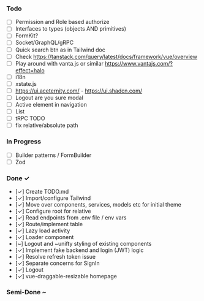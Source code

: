 ### Todo

- [ ] Permission and Role based authorize
- [ ] Interfaces to types (objects AND primitives)
- [ ] FormKit?
- [ ] Socket/GraphQL/gRPC
- [ ] Quick search btn as in Tailwind doc
- [ ] Check <https://tanstack.com/query/latest/docs/framework/vue/overview>
- [ ] Play around with vanta.js or similar <https://www.vantajs.com/?effect=halo>
- [ ] i18n
- [ ] xstate.js
- [ ] <https://ui.aceternity.com/> - <https://ui.shadcn.com/>
- [ ] Logout are you sure modal
- [ ] Active element in navigation
- [ ] List
- [ ] tRPC TODO
- [ ] fix relative/absolute path

### In Progress

- [ ] Builder patterns / FormBuilder
- [ ] Zod

### Done ✓

- [✓] Create TODO.md
- [✓] Import/configure Tailwind
- [✓] Move over components, services, models etc for initial theme
- [✓] Configure root for relative
- [✓] Read endpoints from .env file / env vars
- [✓] Route/implement table
- [✓] Lazy load activity
- [✓] Loader component
- [~] Logout and ~unifty styling of existing components
- [✓] Implement fake backend and login (JWT) logic
- [✓] Resolve refresh token issue
- [✓] Separate concerns for SignIn
- [✓] Logout
- [✓] vue-draggable-resizable homepage

### Semi-Done ~
